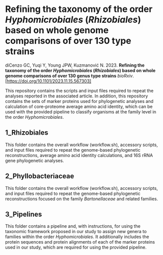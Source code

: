 # Refining the taxonomy of the order *Hyphomicrobiales* (*Rhizobiales*) based on whole genome comparisons of over 130 type strains

diCenzo GC, Yuqi Y, Young JPW, Kuzmanović N. 2023. **Refining the taxonomy of the order *Hyphomicrobiales* (*Rhizobiales*) based on whole genome comparisons of over 130 genus type strains** *bioRxiv*. [https://doi.org/10.1101/2023.11.15.567303]

This repository contains the scripts and input files required to repeat the analyses reported in the associated article. In addition, this repository contains the sets of marker proteins used for phylogenetic analyses and calculation of core-proteome average amino acid identity, which can be used with the provided pipeline to classify organisms at the family level in the order *Hyphomicrobiales*.

## 1_Rhizobiales

This folder contains the overall workflow (workflow.sh), accessory scripts, and input files required to repeat the genome-based phylogenetic reconstructions, average amino acid identity calculations, and 16S rRNA gene phylogenetic analyses.

## 2_Phyllobacteriaceae

This folder contains the overall workflow (workflow.sh), accessory scripts, and input files required to repeat the genome-based phylogenetic reconstructions focused on the family *Bartonellaceae* and related families.

## 3_Pipelines

This folder contains a pipeline and, with instructions, for using the taxonomic framework proposed in our study to assign new genera to families within the order *Hyphomicrobiales*. It additionally includes the protein sequences and protein alignments of each of the marker proteins used in our study, which are required for using the provided pipeline.